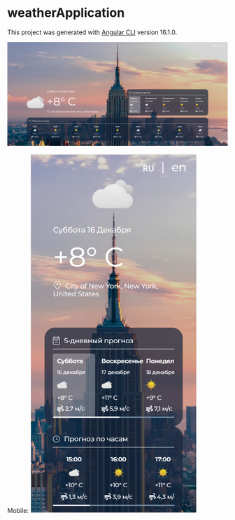 # weatherApplication

This project was generated with [Angular CLI](https://github.com/angular/angular-cli) version 16.1.0.

![Alt text](image.png)


Mobile:
![Alt text](image-1.png)